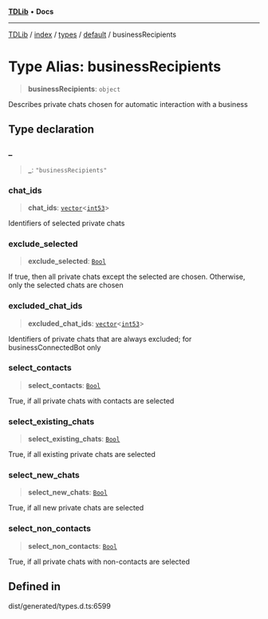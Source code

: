 [**TDLib**](../../../../../../README.md) • **Docs**

***

[TDLib](../../../../../../modules.md) / [index](../../../../../README.md) / [types](../../../README.md) / [default](../README.md) / businessRecipients

# Type Alias: businessRecipients

> **businessRecipients**: `object`

Describes private chats chosen for automatic interaction with a business

## Type declaration

### \_

> **\_**: `"businessRecipients"`

### chat\_ids

> **chat\_ids**: [`vector`](vector.md)\<[`int53`](int53-1.md)\>

Identifiers of selected private chats

### exclude\_selected

> **exclude\_selected**: [`Bool`](Bool.md)

If true, then all private chats except the selected are chosen. Otherwise, only the selected chats are chosen

### excluded\_chat\_ids

> **excluded\_chat\_ids**: [`vector`](vector.md)\<[`int53`](int53-1.md)\>

Identifiers of private chats that are always excluded; for businessConnectedBot only

### select\_contacts

> **select\_contacts**: [`Bool`](Bool.md)

True, if all private chats with contacts are selected

### select\_existing\_chats

> **select\_existing\_chats**: [`Bool`](Bool.md)

True, if all existing private chats are selected

### select\_new\_chats

> **select\_new\_chats**: [`Bool`](Bool.md)

True, if all new private chats are selected

### select\_non\_contacts

> **select\_non\_contacts**: [`Bool`](Bool.md)

True, if all private chats with non-contacts are selected

## Defined in

dist/generated/types.d.ts:6599
